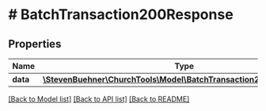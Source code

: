 # # BatchTransaction200Response

## Properties

Name | Type | Description | Notes
------------ | ------------- | ------------- | -------------
**data** | [**\StevenBuehner\ChurchTools\Model\BatchTransaction200ResponseData**](BatchTransaction200ResponseData.md) |  | [optional]

[[Back to Model list]](../../README.md#models) [[Back to API list]](../../README.md#endpoints) [[Back to README]](../../README.md)
